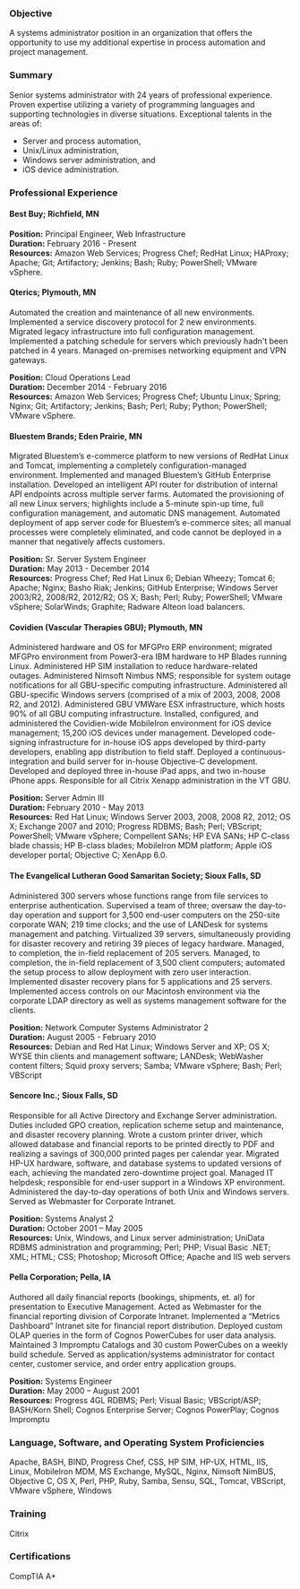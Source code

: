 ---
---

### Objective

A systems administrator position in an organization that offers the opportunity to use my additional expertise in process automation and project management.

### Summary

Senior systems administrator with 24 years of professional experience. Proven expertise utilizing a variety of programming languages and supporting technologies in diverse situations. Exceptional talents in the areas of:

* Server and process automation,
* Unix/Linux administration,
* Windows server administration, and
* iOS device administration.

### Professional Experience

#### Best Buy; Richfield, MN

**Position:** Principal Engineer, Web Infrastructure<br />
**Duration:** February 2016 - Present<br />
**Resources:** Amazon Web Services; Progress Chef; RedHat Linux; HAProxy; Apache; Git; Artifactory; Jenkins; Bash; Ruby; PowerShell; VMware vSphere.

#### Qterics; Plymouth, MN

Automated the creation and maintenance of all new environments. Implemented a service discovery protocol for 2 new environments. Migrated legacy infrastructure into full configuration management. Implemented a patching schedule for servers which previously hadn't been patched in 4 years. Managed on-premises networking equipment and VPN gateways.

**Position:** Cloud Operations Lead<br />
**Duration:** December 2014 - February 2016<br />
**Resources:** Amazon Web Services; Progress Chef; Ubuntu Linux; Spring; Nginx; Git; Artifactory; Jenkins; Bash; Perl; Ruby; Python; PowerShell; VMware vSphere.

#### Bluestem Brands; Eden Prairie, MN

Migrated Bluestem’s e-commerce platform to new versions of RedHat Linux and Tomcat, implementing a completely configuration-managed environment. Implemented and managed Bluestem’s GitHub Enterprise installation. Developed an intelligent API router for distribution of internal API endpoints across multiple server farms. Automated the provisioning of all new Linux servers; highlights include a 5-minute spin-up time, full configuration management, and automatic DNS management. Automated deployment of app server code for Bluestem’s e-commerce sites; all manual processes were completely eliminated, and code cannot be deployed in a manner that negatively affects customers.

**Position:** Sr. Server System Engineer<br />
**Duration:** May 2013 - December 2014<br />
**Resources:** Progress Chef; Red Hat Linux 6; Debian Wheezy; Tomcat 6; Apache; Nginx; Basho Riak; Jenkins; GitHub Enterprise; Windows Server 2003/R2, 2008/R2, 2012/R2; OS X; Bash; Perl; Ruby; PowerShell; VMware vSphere; SolarWinds; Graphite; Radware Alteon load balancers.

#### Covidien (Vascular Therapies GBU); Plymouth, MN

Administered hardware and OS for MFGPro ERP environment; migrated MFGPro environment from Power3-era IBM hardware to HP Blades running Linux. Administered HP SIM installation to reduce hardware-related outages. Administered Nimsoft Nimbus NMS; responsible for system outage notifications for all GBU-specific computing infrastructure. Administered all GBU-specific Windows servers (comprised of a mix of 2003, 2008, 2008 R2, and 2012). Administered GBU VMWare ESX infrastructure, which hosts 90% of all GBU computing infrastructure. Installed, configured, and administered the Covidien-wide MobileIron environment for iOS device management; 15,200 iOS devices under management. Developed code-signing infrastructure for in-house iOS apps developed by third-party developers, enabling app distribution to field staff. Deployed a continuous-integration and build server for in-house Objective-C development. Developed and deployed three in-house iPad apps, and two in-house iPhone apps. Responsible for all Citrix Xenapp administration in the VT GBU.

**Position:** Server Admin III<br />
**Duration:** February 2010 - May 2013<br />
**Resources:** Red Hat Linux; Windows Server 2003, 2008, 2008 R2, 2012; OS X; Exchange 2007 and 2010; Progress RDBMS; Bash; Perl; VBScript; PowerShell; VMware vSphere; Compellent SANs; HP EVA SANs; HP C-class blade chassis; HP B-class blades; MobileIron MDM platform; Apple iOS developer portal; Objective C; XenApp 6.0.

#### The Evangelical Lutheran Good Samaritan Society; Sioux Falls, SD

Administered 300 servers whose functions range from file services to enterprise authentication. Supervised a team of three; oversaw the day-to-day operation and support for 3,500 end-user computers on the 250-site corporate WAN; 219 time clocks; and the use of LANDesk for systems management and patching. Virtualized 39 servers, simultaneously providing for disaster recovery and retiring 39 pieces of legacy hardware. Managed, to completion, the in-field replacement of 205 servers. Managed, to completion, the in-field replacement of 3,500 client computers; automated the setup process to allow deployment with zero user interaction. Implemented disaster recovery plans for 5 applications and 25 servers. Implemented access controls on our Macintosh environment via the corporate LDAP directory as well as systems management software for the clients.

**Position:** Network Computer Systems Administrator 2<br />
**Duration:** August 2005 - February 2010<br />
**Resources:** Debian and Red Hat Linux; Windows Server and XP; OS X; WYSE thin clients and management software; LANDesk; WebWasher content filters; Squid proxy servers; Samba; VMware vSphere; Bash; Perl; VBScript

#### Sencore Inc.; Sioux Falls, SD

Responsible for all Active Directory and Exchange Server administration. Duties included GPO creation, replication scheme setup and maintenance, and disaster recovery planning. Wrote a custom printer driver, which allowed database and financial reports to be printed directly to PDF and realizing a savings of 300,000 printed pages per calendar year. Migrated HP-UX hardware, software, and database systems to updated versions of each, achieving the mandated zero-downtime project goal. Managed IT helpdesk; responsible for end-user support in a Windows XP environment. Administered the day-to-day operations of both Unix and Windows servers. Served as Webmaster for Corporate Intranet.

**Position:** Systems Analyst 2<br />
**Duration:** October 2001 – May 2005<br />
**Resources:** Unix, Windows, and Linux server administration; UniData RDBMS administration and programming; Perl; PHP; Visual Basic .NET; XML; HTML; CSS; Photoshop; Microsoft Office; Apache and IIS web servers

#### Pella Corporation; Pella, IA

Authored all daily financial reports (bookings, shipments, et. al) for presentation to Executive Management. Acted as Webmaster for the financial reporting division of Corporate Intranet. Implemented a “Metrics Dashboard” Intranet site for financial report distribution. Deployed custom OLAP queries in the form of Cognos PowerCubes for user data analysis. Maintained 3 Impromptu Catalogs and 30 custom PowerCubes on a weekly build schedule. Served as application/systems administrator for contact center, customer service, and order entry application groups.

**Position:** Systems Engineer<br />
**Duration:** May 2000 – August 2001<br />
**Resources:** Progress 4GL RDBMS; Perl; Visual Basic; VBScript/ASP; BASH/Korn Shell; Cognos Enterprise Server; Cognos PowerPlay; Cognos Impromptu

### Language, Software, and Operating System Proficiencies

Apache, BASH, BIND, Progress Chef, CSS, HP SIM, HP-UX, HTML, IIS, Linux, MobileIron MDM, MS Exchange, MySQL, Nginx, Nimsoft NimBUS, Objective C, OS X, Perl, PHP, Ruby, Samba, Sensu, SQL, Tomcat, VBScript, VMware vSphere, Windows

### Training

Citrix

### Certifications

CompTIA A+
